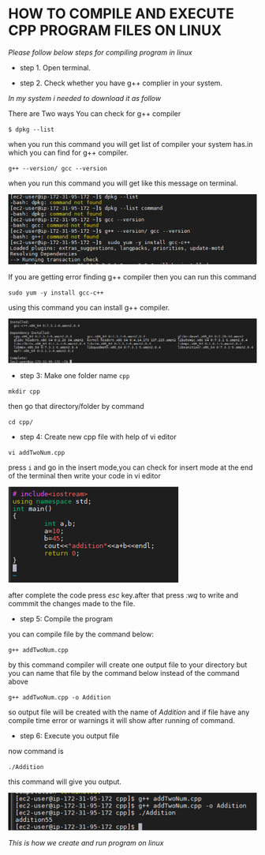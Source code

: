 # HOW TO COMPILE AND EXECUTE CPP PROGRAM FILES ON LINUX

*Please follow below steps for compiling program in linux*

- step 1. Open terminal.

- step 2. Check whether you have g++ complier in your system.

*In my system i needed to download it as follow*

There are Two ways You can check for g++ compiler

`$ dpkg --list`

when you run this command you will get list of compiler your system has.in which you can find for g++ compiler.

`g++ --version/ gcc --version`

when you run this command you will get like this message on terminal.

<img src="img/0.1.png">

If you are getting error finding g++ compiler then you can run this command

`sudo yum -y install gcc-c++`

using this command you can install g++ compiler.

<img src="img/1 install gcc.png">


- step 3: Make one folder name `cpp`

`mkdir cpp`

then go that directory/folder by command

`cd cpp/`

- step 4: Create new cpp file with help of vi editor

`vi addTwoNum.cpp`

press `i` and go in the insert mode,you can check for insert mode at the end of the terminal then write your code in vi editor

<img src="img/addi.png">

after complete the code press *esc* key.after that press *:wq* to write and commmit the changes made to the file.

- step 5: Compile the program

you can compile file by the command below:

`g++ addTwoNum.cpp`

by this command compiler will create one output file to your directory but you can name that file by the command below instead of the command above

`g++ addTwoNum.cpp -o Addition`

so output file will be created with the name of *Addition* and if file have any compile time error or warnings it will show after running of command.

- step 6: Execute you output file

now command is

`./Addition`

this command will give you output.

<img src="img/op.png">

*This is how we create and run program on linux*

